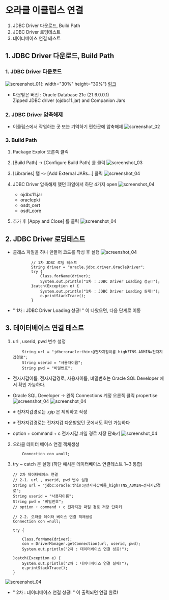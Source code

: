 # 오라클 이클립스 연결

1. JDBC Driver 다운로드, Build Path
2. JDBC Driver 로딩테스트
3. 데이터베이스 연결 테스트

## 1. JDBC Driver 다운로드, Build Path

### 1. JDBC Driver 다운로드

![screenshot_01](/0_MacSet/00.OracleEclipseConnect/step01.jpg){: width="30%" height="30%"}
[링크](https://www.oracle.com/database/technologies/appdev/jdbc-downloads.html)

- 다운받은 버전 : Oracle Database 21c (21.6.0.0.1) <br>
  Zipped JDBC driver (ojdbc11.jar) and Companion Jars

### 2. JDBC Driver 압축해제

- 이클립스에서 작업하는 곳 또는 기억하기 편한곳에 압축해제
  ![screenshot_02](/0_MacSet/00.OracleEclipseConnect/step02.jpg)

### 3. Build Path

1. Package Explor 오른쪽 클릭
2. [Build Path] -> [Configure Build Path] 를 클릭
   ![screenshot_03](/0_MacSet/00.OracleEclipseConnect/step03.jpg)
3. [Libraries] 탭 -> [Add External JARs...] 클릭
   ![screenshot_04](/0_MacSet/00.OracleEclipseConnect/step04.jpg)

4. JDBC Driver 압축해제 했던 파일에서 하단 4가지 open
   ![screenshot_04](/0_MacSet/00.OracleEclipseConnect/step05_01.jpg)

   - ojdbc11.jar
   - oraclepki
   - osdt_cert
   - osdt_core

5. 추가 후 [Appy and Close] 를 클릭
   ![screenshot_04](/0_MacSet/00.OracleEclipseConnect/step05_02.jpg)

## 2. JDBC Driver 로딩테스트

- 클래스 파일을 하나 만들어 코드를 작성 후 실행
  ![screenshot_04](/0_MacSet/00.OracleEclipseConnect/step06.jpg)

              // 1차 JDBC 로딩 테스트
              String driver = "oracle.jdbc.driver.OracleDriver";
              try {
                  Class.forName(driver);
                  System.out.println("1차 : JDBC Driver Loading 성공!");
              }catch(Exception e) {
                  System.out.println("1차 : JDBC Driver Loading 실패!");
                  e.printStackTrace();
              }

- " 1차 : JDBC Driver Loading 성공! " 이 나왔으면, 다음 단계로 이동

## 3. 데이터베이스 연결 테스트

1.  url , userid, pwd 변수 설정

            String url = "jdbc:oracle:thin:@전자지갑이름_high?TNS_ADMIN=전자지갑경로";
            String userid = "사용자이름";
            String pwd = "비밀번호";

- 전자지갑이름, 전자지갑경로, 사용자이름, 비밀번호는 Oracle SQL Developer 에서 확인 가능하다.
- Oracle SQL Developer -> 왼쪽 Connections 계정 오른쪽 클릭 propertise
  ![screenshot_04](/0_MacSet/00.OracleEclipseConnect/step09_01.jpg)
  ![screenshot_04](/0_MacSet/00.OracleEclipseConnect/step09_02.jpg)

- ※ 전자지갑경로는 .gip 은 제외하고 작성
- ※ 전자지갑경로는 전자지갑 다운받았던 곳에서도 확인 가능하다
- option + command + c 전자지갑 파일 경로 저장 단축키
  ![screenshot_04](/0_MacSet/00.OracleEclipseConnect/step09_03.jpg)

2.  오라클 데이터 베이스 연결 객체생성

            Connection con =null;

3.  try ~ catch 문 실행 (하단 예시문 데이터베이스 연결테스트 1~3 통합)

        // 2차 데이터베이스 연결
        // 2-1. url , userid, pwd 변수 설정
        String url = "jdbc:oracle:thin:@전자지갑이름_high?TNS_ADMIN=전자지갑경로";
        String userid = "사용자이름";
        String pwd = "비밀번호";
        // option + command + c 전자지갑 파일 경로 저장 단축키

        // 2-2. 오라클 데이터 베이스 연결 객체생성
        Connection con =null;

        try {

        	Class.forName(driver);
        	con = DriverManager.getConnection(url, userid, pwd);
        	System.out.println("2차 : 데이터베이스 연결 성공!");

        }catch(Exception e) {
        	System.out.println("2차 : 데이터베이스 연결 실패!");
        	e.printStackTrace();
        }

![screenshot_04](/0_MacSet/00.OracleEclipseConnect/step10.jpg)

- " 2차 : 데이터베이스 연결 성공! " 이 출력되면 연결 완료!
